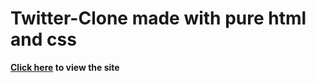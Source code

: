 # Twitter-Clone made with pure html and css

**[Click here](https://abkap.github.io/Twitter-Clone/) to view the site**
